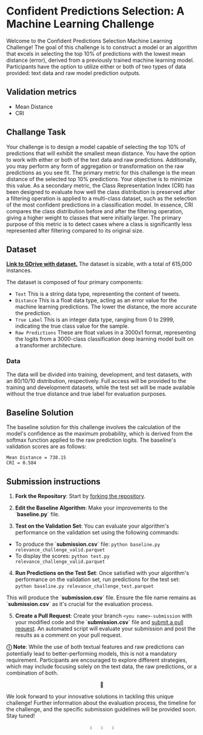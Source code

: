 # Confident Predictions Selection: A Machine Learning Challenge
Welcome to the Confident Predictions Selection Machine Learning Challenge! The goal of this challenge is to construct a model or an algorithm that excels in selecting the top 10% of predictions with the lowest mean distance (error), derived from a previously trained machine learning model. Participants have the option to utilize either or both of two types of data provided: text data and raw model prediction outputs.

## Validation metrics 
- Mean Distance 
- CRI

## Challange Task
Your challenge is to design a model capable of selecting the top 10% of predictions that will exhibit the smallest mean distance. You have the option to work with either or both of the text data and raw predictions. Additionally, you may perform any form of aggregation or transformation on the raw predictions as you see fit.
The primary metric for this challenge is the mean distance of the selected top 10% predictions. Your objective is to minimize this value. As a secondary metric, the Class Representation Index (CRI) has been designed to evaluate how well the class distribution is preserved after a filtering operation is applied to a multi-class dataset, such as the selection of the most confident predictions in a classification model. In essence, CRI compares the class distribution before and after the filtering operation, giving a higher weight to classes that were initially larger. The primary purpose of this metric is to detect cases where a class is significantly less represented after filtering compared to its original size.

## Dataset 
[**Link to GDrive with dataset.**](https://drive.google.com/drive/folders/1RQFjtPr_EEAKrcr1BxjrA4CorEZTYgdl?usp=sharing)
The dataset is sizable, with a total of 615,000 instances.

The dataset is composed of four primary components:

- `Text` This is a string data type, representing the content of tweets.
- `Distance` This is a float data type, acting as an error value for the machine learning predictions. The lower the distance, the more accurate the prediction.
- `True Label` This is an integer data type, ranging from 0 to 2999, indicating the true class value for the sample.
- `Raw Predictions` These are float values in a 3000x1 format, representing the logits from a 3000-class classification deep learning model built on a transformer architecture.

### Data
The data will be divided into training, development, and test datasets, with an 80/10/10 distribution, respectively. Full access will be provided to the training and development datasets, while the test set will be made available without the true distance and true label for evaluation purposes.

## Baseline Solution
The baseline solution for this challenge involves the calculation of the model's confidence as the maximum probability, which is derived from the softmax function applied to the raw prediction logits.
The baseline's validation scores are as follows:

```
Mean Distance = 738.15
CRI = 0.584
```

## Submission instructions
1. **Fork the Repository**: Start by [forking the repository](https://docs.github.com/en/get-started/quickstart/fork-a-repo).

1. **Edit the Baseline Algorithm**: Make your improvements to the \`**baseline.py**\` file.

1. **Test on the Validation Set**: You can evaluate your algorithm's performance on the validation set using the following commands:
- To produce the \`**submission.csv**\` file: 
```python baseline.py relevance_challenge_valid.parquet```
- To display the scores: 
```python test.py relevance_challenge_valid.parquet```

4. **Run Predictions on the Test Set**: Once satisfied with your algorithm's performance on the validation set, run predictions for the test set:
```python baseline.py relevance_challenge_test.parquet```

This will produce the \`**submission.csv**\` file. Ensure the file name remains as \`**submission.csv**\` as it's crucial for the evaluation process.

5. **Create a Pull Request**: Create your branch `<you name>-submission` with your modified code and the \`**submission.csv**\` file and [submit a pull request](https://docs.github.com/en/pull-requests/collaborating-with-pull-requests/proposing-changes-to-your-work-with-pull-requests/creating-a-pull-request). An automated script will evaluate your submission and post the results as a comment on your pull request.


**&#9432;** **Note**: While the use of both textual features and raw predictions can potentially lead to better-performing models, this is not a mandatory requirement. Participants are encouraged to explore different strategies, which may include focusing solely on the text data, the raw predictions, or a combination of both.
<p align="center"> 👾</p>
We look forward to your innovative solutions in tackling this unique challenge! Further information about the evaluation process, the timeline for the challenge, and the specific submission guidelines will be provided soon. Stay tuned!

<p align="center"> <a href="https://discord.gg/msWFtcfmwe"><img src="https://cdn-icons-png.flaticon.com/512/3670/3670157.png" width=5% height=5%></img></a>     <a href="https://twitter.com/YachayAi"><img src="https://cdn-icons-png.flaticon.com/128/3670/3670151.png" width=5% height=5%></img></a>     <a href="https://www.reddit.com/user/yachay_ai"><img src="https://cdn-icons-png.flaticon.com/512/3670/3670226.png" width=5% height=5%></img></a></p>
